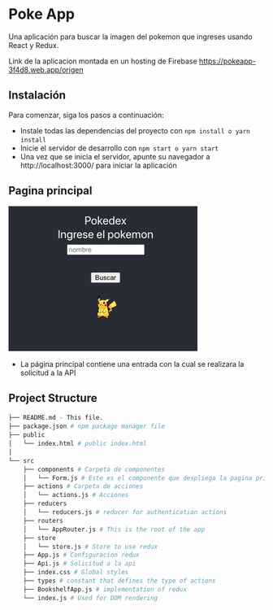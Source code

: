 # Poke App

Una aplicación para buscar la imagen del pokemon que ingreses usando React y Redux.

Link de la aplicacion montada en un hosting de Firebase
https://pokeapp-3f4d8.web.app/origen

## Instalación

Para comenzar, siga los pasos a continuación:

- Instale todas las dependencias del proyecto con `npm install o yarn install`
- Inicie el servidor de desarrollo con `npm start o yarn start`
- Una vez que se inicia el servidor, apunte su navegador a http://localhost:3000/ para iniciar la aplicación

## Pagina principal

<img src = "https://github.com/Majc23/Pokeapp/blob/3229d9663d59f84bf5992886c7e45e48cd52382d/public/Pokeapp.jpeg" />

- La página principal contiene una entrada con la cual se realizara la solicitud a la API

## Project Structure

```bash
├── README.md - This file.
├── package.json # npm package manager file
├── public
│   └── index.html # public index.html
│   
└── src
    ├── components # Carpeta de componentes
    │   └── Form.js # Este es el componente que despliega la pagina principal      
    ├── actions # Carpeta de acciones  
    │   └── actions.js # Acciones
    ├── reducers 
    │   └── reducers.js # reducer for authentication actions
    ├── routers 
    │   └── AppRouter.js # This is the root of the app
    ├── store 
    │   └── store.js # Store to use redux
    ├── App.js # Configuracion redux
    ├── Api.js # Solicitud a la api
    ├── index.css # Global styles
    ├── types # constant that defines the type of actions
    ├── BookshelfApp.js # implementation of redux
    └── index.js # Used for DOM rendering
```

